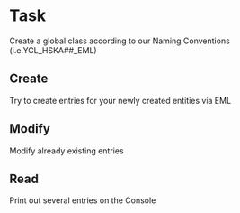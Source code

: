 # Task

Create a global class according to our Naming Conventions (i.e.YCL_HSKA##_EML)

## Create

Try to create entries for your newly created entities via EML

## Modify

Modify already existing entries

## Read

Print out several entries on the Console